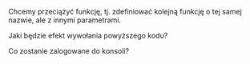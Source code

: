Chcemy przeciążyć funkcję, tj. zdefiniować kolejną funkcję o tej samej nazwie, ale z innymi parametrami.

Jaki będzie efekt wywołania powyższego kodu?

Co zostanie zalogowane do konsoli?
